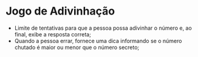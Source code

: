 # Jogo de Adivinhação 

- Limite de tentativas para que a pessoa possa adivinhar o número e, ao final, exibe a resposta correta;
- Quando a pessoa errar, fornece uma dica informando se o número chutado é maior ou menor que o número secreto;

